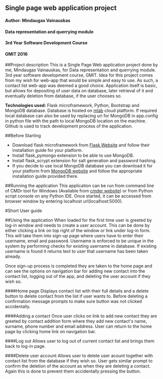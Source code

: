 ## Single page web application project
#### Author: Mindaugas Vainauskas
#### Data representation and querrying module
#### 3rd Year Software Development Course
#### GMIT 2016

##Project description
This is a Single Page Web application project done by me, Mindaugas Vainauskas, for Data representation and querrying module. 3rd year software development course, GMIT. Idea for this project comes from my wish for web-app that would be simple and easy to use. As such, a contact list web-app was deemed a good choice. Application itself is basic, but allows for depositing of user data on database, later retrieval of it and eventually deletion from database, if the user chooses so.

**Technologies used:** Flask microframework, Python, Bootstrap and MongoDB database. Database is hosted on [mlab](mlab.com) cloud platform. If required local database can also be used by replacing uri for MongoDB in app.config in python file with the path to local MongoDB location on the machine. Github is used to track development process of the application.

##Before Starting
- Download flask microframework from [Flask Website](https://pypi.python.org/pypi/Flask/0.11) and follow their installation guide for your platform.
- Install flask_pymongo extension to be able to use MongoDB.
- Install flask_scrypt extension for salt generation and password hashing.
- If you decide to use local MongoDB database you can download it for your platform from [MongoDB website](https://www.mongodb.com/download-center?jmp=nav) and follow the appropriate installation guide provided there.

##Running the application
This application can be run from command line of CMDr tool for Windows (Available from [cmder website](http://cmder.net/)) or from Python script console on any Python IDE. Once started, it can be accessed from browser window by entering localhost url(localhost:5000).

#Short User guide

##Using the application
  When loaded for the first time user is greeted by log-in window and needs to create a user account. This can be done by either clicking a link on top right of the window or link under log-in form. This will take them into sign-up page where users have to enter their username, email and password. Username is enforced to be unique in the system by performing checks for existing username in database. If existing username is found it returns text to user that username has been taken already.

  Once sign-up process is completed they are taken to the home page and can see the options on navigation bar for adding new contact into the contact list, logging out of the app, and deleting the user account if they wish so.
  
####Home page
  Displays contact list with their full details and a delete button to delete contact from the list if user wants to. Before deleting a confirmation message prompts to make sure button was not clicked accidentally.
  
####Adding a contact
  Once user clicks on link to add new contact they are greeted by contact addition form where they add new contact's name, surname, phone number and email address. User can return to the home page by clicking home link on navigation bar.
  
####Log out
Allows user to log out of current contact list and brings them back to log-in page.

####Delete user account
Allows user to delete user acount together with contact list from the database if they wish so. User gets similar prompt to confirm the deletion of the account as when they are deleting a contact. Again this is done to prevent them accidentally pressing the button.

